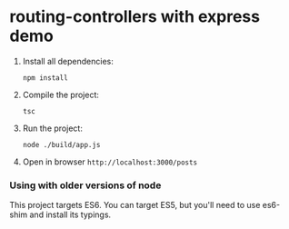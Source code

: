 # routing-controllers with express demo

1. Install all dependencies:

    `npm install`
    
2. Compile the project:

    `tsc`

2. Run the project:

    `node ./build/app.js`
    
3. Open in browser `http://localhost:3000/posts`

### Using with older versions of node

This project targets ES6. 
You can target ES5, but you'll need to use es6-shim and install its typings.